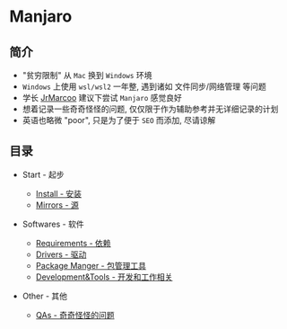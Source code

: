 # Manjaro

## 简介

* "贫穷限制" 从 `Mac` 换到 `Windows` 环境
* `Windows` 上使用 `wsl/wsl2` 一年整,  遇到诸如 文件同步/网络管理 等问题
* 学长 [JrMarcoo](https://github.com/JrMarcco) 建议下尝试 `Manjaro` 感觉良好
* 想着记录一些奇奇怪怪的问题, 仅仅限于作为辅助参考并无详细记录的计划
* 英语也略微 "poor", 只是为了便于 `SEO` 而添加, 尽请谅解

## 目录

* Start - 起步
    * [Install - 安装](/posts/start/install.md)
    * [Mirrors - 源](/posts/start/mirrors.md)

* Softwares - 软件
    * [Requirements - 依赖](/posts/softwares/requirements.md)
    * [Drivers - 驱动](/posts/softwares/drivers.md)
    * [Package Manger - 包管理工具](/posts/softwares/package-manage.md)
    * [Development&Tools - 开发和工作相关](/posts/softwares/development-tools.md)

* Other - 其他
    * [QAs - 奇奇怪怪的问题](/posts/other/QAs.md)